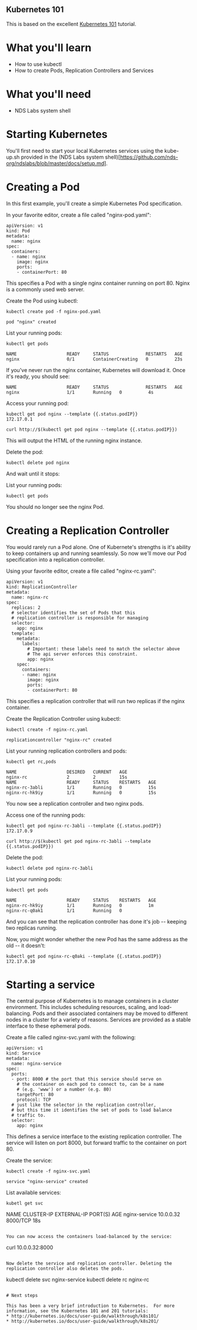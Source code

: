 ## Kubernetes 101

This is based on the excellent [Kubernetes 101](http://kubernetes.io/docs/user-guide/walkthrough/) tutorial.
 
# What you'll learn
* How to use kubectl
* How to create Pods, Replication Controllers and Services
 
# What you'll need
* NDS Labs system shell

# Starting Kubernetes

You'll first need to start your local Kubernetes services using the kube-up.sh provided in the (NDS Labs system shell)[https://github.com/nds-org/ndslabs/blob/master/docs/setup.md].


# Creating a Pod

In this first example, you'll create a simple Kubernetes Pod specification. 

In your favorite editor, create a file called "nginx-pod.yaml":

```
apiVersion: v1
kind: Pod
metadata:
  name: nginx
spec:
  containers:
  - name: nginx
    image: nginx
    ports:
    - containerPort: 80
```

This specifies a Pod with a single nginx container running on port 80. Nginx is a commonly used web server.

Create the Pod using kubectl:

```
kubectl create pod -f nginx-pod.yaml

pod "nginx" created
```

List your running pods:
```
kubectl get pods

NAME                   READY     STATUS              RESTARTS   AGE
nginx                  0/1       ContainerCreating   0          23s
```

If you've never run the nginx container, Kubernetes will download it. Once it's ready, you should see:
```
NAME                   READY     STATUS              RESTARTS   AGE
nginx                  1/1       Running   0          4s
```

Access your running pod:
```
kubectl get pod nginx --template {{.status.podIP}}
172.17.0.1

curl http://$(kubectl get pod nginx --template {{.status.podIP}})
```

This will output the HTML of the running nginx instance.

Delete the pod:
```
kubectl delete pod nginx
```

And wait until it stops:

List your running pods:
```
kubectl get pods
```

You should no longer see the nginx Pod.

# Creating a Replication Controller

You would rarely run a Pod alone. One of Kubernete's strengths is it's ability to keep containers up and running seamlessly. So now we'll move our Pod specification into a replication controller.

Using your favorite editor, create a file called "nginx-rc.yaml":

```
apiVersion: v1
kind: ReplicationController
metadata:
  name: nginx-rc
spec:
  replicas: 2
  # selector identifies the set of Pods that this
  # replication controller is responsible for managing
  selector:
    app: nginx
  template:
    metadata:
      labels:
        # Important: these labels need to match the selector above
        # The api server enforces this constraint.
        app: nginx
    spec:
      containers:
      - name: nginx
        image: nginx
        ports:
        - containerPort: 80
```

This specifies a replication controller that will run two replicas if the nginx container.

Create the Replication Controller using kubectl:

```
kubectl create -f nginx-rc.yaml

replicationcontroller "nginx-rc" created
```

List your running replication controllers and pods:
```
kubectl get rc,pods

NAME                   DESIRED   CURRENT   AGE
nginx-rc               2         2         15s
NAME                   READY     STATUS    RESTARTS   AGE
nginx-rc-3abli         1/1       Running   0          15s
nginx-rc-hk9iy         1/1       Running   0          15s
```

You now see a replication controller and two nginx pods.

Access one of the running pods:
```
kubectl get pod nginx-rc-3abli --template {{.status.podIP}}
172.17.0.9

curl http://$(kubectl get pod nginx-rc-3abli --template {{.status.podIP}})
```

Delete the pod:
```
kubectl delete pod nginx-rc-3abli
```

List your running pods:
```
kubectl get pods

NAME                   READY     STATUS    RESTARTS   AGE
nginx-rc-hk9iy         1/1       Running   0          1m
nginx-rc-q0ak1         1/1       Running   0
```

And you can see that the replication controller has done it's job -- keeping two replicas running.

Now, you might wonder whether the new Pod has the same address as the old -- it doesn't:

```
kubectl get pod nginx-rc-q0aki --template {{.status.podIP}}
172.17.0.10
```

# Starting a service

The central purpose of Kubernetes is to manage containers in a cluster environment. This includes scheduling resources, scaling, and load-balancing.  Pods and their associated containers may be moved to different nodes in a cluster for a variety of reasons. Services are provided as a stable interface to these ephemeral pods.


Create a file called nginx-svc.yaml with the following:

```
apiVersion: v1
kind: Service
metadata:
  name: nginx-service
spec:
  ports:
  - port: 8000 # the port that this service should serve on
    # the container on each pod to connect to, can be a name
    # (e.g. 'www') or a number (e.g. 80)
    targetPort: 80
    protocol: TCP
  # just like the selector in the replication controller,
  # but this time it identifies the set of pods to load balance
  # traffic to.
  selector:
    app: nginx
```

This defines a service interface to the existing replication controller. The service will listen on port 8000, but forward traffic to the container on port 80.

Create the service:
```
kubectl create -f nginx-svc.yaml

service "nginx-service" created
```

List available services:
```
kubetl get svc
```
NAME            CLUSTER-IP   EXTERNAL-IP   PORT(S)    AGE
nginx-service   10.0.0.32    <none>        8000/TCP   18s
```

You can now access the containers load-balanced by the service:
```
curl 10.0.0.32:8000
```

Now delete the service and replication controller. Deleting the replication controller also deletes the pods.
```
kubectl delete svc nginx-service
kubectl delete rc nginx-rc
```

# Next steps

This has been a very brief introduction to Kubernetes.  For more information, see the Kubernetes 101 and 201 tutorials:
* http://kubernetes.io/docs/user-guide/walkthrough/k8s101/
* http://kubernetes.io/docs/user-guide/walkthrough/k8s201/

